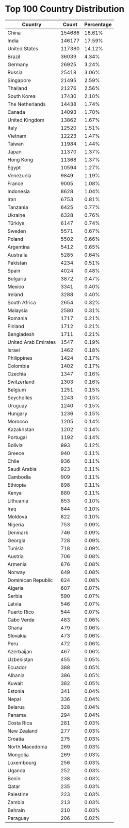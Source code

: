 # Top 100 Country Distribution
| Country | Count | Percentage |
|----|----|----|
| China | 154686 | 18.61% |
| India | 146177 | 17.59% |
| United States | 117380 | 14.12% |
| Brazil | 36039 | 4.34% |
| Germany | 26925 | 3.24% |
| Russia | 25418 | 3.06% |
| Singapore | 21495 | 2.59% |
| Thailand | 21276 | 2.56% |
| South Korea | 17430 | 2.10% |
| The Netherlands | 14438 | 1.74% |
| Canada | 14093 | 1.70% |
| United Kingdom | 13862 | 1.67% |
| Italy | 12520 | 1.51% |
| Vietnam | 12223 | 1.47% |
| Taiwan | 11984 | 1.44% |
| Japan | 11370 | 1.37% |
| Hong Kong | 11368 | 1.37% |
| Egypt | 10594 | 1.27% |
| Venezuela | 9849 | 1.19% |
| France | 9005 | 1.08% |
| Indonesia | 8628 | 1.04% |
| Iran | 6753 | 0.81% |
| Tanzania | 6425 | 0.77% |
| Ukraine | 6328 | 0.76% |
| Türkiye | 6147 | 0.74% |
| Sweden | 5571 | 0.67% |
| Poland | 5502 | 0.66% |
| Argentina | 5412 | 0.65% |
| Australia | 5285 | 0.64% |
| Pakistan | 4234 | 0.51% |
| Spain | 4024 | 0.48% |
| Bulgaria | 3872 | 0.47% |
| Mexico | 3341 | 0.40% |
| Ireland | 3288 | 0.40% |
| South Africa | 2654 | 0.32% |
| Malaysia | 2580 | 0.31% |
| Romania | 1717 | 0.21% |
| Finland | 1712 | 0.21% |
| Bangladesh | 1711 | 0.21% |
| United Arab Emirates | 1547 | 0.19% |
| Israel | 1462 | 0.18% |
| Philippines | 1424 | 0.17% |
| Colombia | 1402 | 0.17% |
| Czechia | 1347 | 0.16% |
| Switzerland | 1303 | 0.16% |
| Belgium | 1251 | 0.15% |
| Seychelles | 1243 | 0.15% |
| Uruguay | 1240 | 0.15% |
| Hungary | 1236 | 0.15% |
| Morocco | 1205 | 0.14% |
| Kazakhstan | 1202 | 0.14% |
| Portugal | 1192 | 0.14% |
| Bolivia | 993 | 0.12% |
| Greece | 940 | 0.11% |
| Chile | 936 | 0.11% |
| Saudi Arabia | 923 | 0.11% |
| Cambodia | 909 | 0.11% |
| Ethiopia | 898 | 0.11% |
| Kenya | 880 | 0.11% |
| Lithuania | 853 | 0.10% |
| Iraq | 844 | 0.10% |
| Moldova | 822 | 0.10% |
| Nigeria | 753 | 0.09% |
| Denmark | 746 | 0.09% |
| Georgia | 728 | 0.09% |
| Tunisia | 718 | 0.09% |
| Austria | 706 | 0.08% |
| Armenia | 676 | 0.08% |
| Norway | 649 | 0.08% |
| Dominican Republic | 624 | 0.08% |
| Algeria | 607 | 0.07% |
| Serbia | 590 | 0.07% |
| Latvia | 546 | 0.07% |
| Puerto Rico | 544 | 0.07% |
| Cabo Verde | 483 | 0.06% |
| Ghana | 479 | 0.06% |
| Slovakia | 473 | 0.06% |
| Peru | 472 | 0.06% |
| Azerbaijan | 467 | 0.06% |
| Uzbekistan | 455 | 0.05% |
| Ecuador | 388 | 0.05% |
| Albania | 386 | 0.05% |
| Kuwait | 382 | 0.05% |
| Estonia | 341 | 0.04% |
| Nepal | 336 | 0.04% |
| Belarus | 328 | 0.04% |
| Panama | 294 | 0.04% |
| Costa Rica | 281 | 0.03% |
| New Zealand | 277 | 0.03% |
| Croatia | 275 | 0.03% |
| North Macedonia | 269 | 0.03% |
| Mongolia | 269 | 0.03% |
| Luxembourg | 256 | 0.03% |
| Uganda | 252 | 0.03% |
| Benin | 238 | 0.03% |
| Qatar | 235 | 0.03% |
| Palestine | 223 | 0.03% |
| Zambia | 213 | 0.03% |
| Bahrain | 210 | 0.03% |
| Paraguay | 206 | 0.02% |
